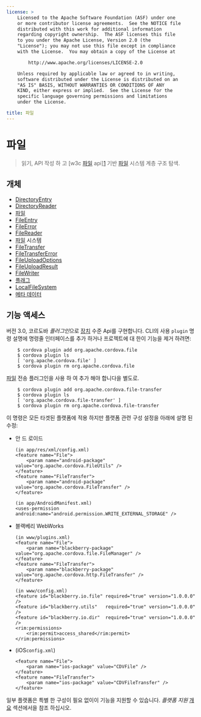 ```yaml
---
license: >
    Licensed to the Apache Software Foundation (ASF) under one
    or more contributor license agreements.  See the NOTICE file
    distributed with this work for additional information
    regarding copyright ownership.  The ASF licenses this file
    to you under the Apache License, Version 2.0 (the
    "License"); you may not use this file except in compliance
    with the License.  You may obtain a copy of the License at

        http://www.apache.org/licenses/LICENSE-2.0

    Unless required by applicable law or agreed to in writing,
    software distributed under the License is distributed on an
    "AS IS" BASIS, WITHOUT WARRANTIES OR CONDITIONS OF ANY
    KIND, either express or implied.  See the License for the
    specific language governing permissions and limitations
    under the License.

title: 파일
---
```


# 파일

> 읽기, API 작성 하 고 [w3c [파일](fileobj/fileobj.html) api][1] 기반 [파일](fileobj/fileobj.html) 시스템 계층 구조 탐색.

 [1]: http://www.w3.org/TR/FileAPI

## 개체

*   [DirectoryEntry](directoryentry/directoryentry.html)
*   [DirectoryReader](directoryreader/directoryreader.html)
*   [파일](fileobj/fileobj.html)
*   [FileEntry](fileentry/fileentry.html)
*   [FileError](fileerror/fileerror.html)
*   [FileReader](filereader/filereader.html)
*   [파일](fileobj/fileobj.html) 시스템
*   [FileTransfer](filetransfer/filetransfer.html)
*   [FileTransferError](filetransfererror/filetransfererror.html)
*   [FileUploadOptions](fileuploadoptions/fileuploadoptions.html)
*   [FileUploadResult](fileuploadresult/fileuploadresult.html)
*   [FileWriter](filewriter/filewriter.html)
*   [플래그](flags/flags.html)
*   [LocalFileSystem](localfilesystem/localfilesystem.html)
*   [메타 데이터](metadata/metadata.html)

## 기능 액세스

버전 3.0, 코르도바 *플러그인*으로 [장치](../device/device.html) 수준 Api를 구현합니다. CLI의 사용 `plugin` 명령 설명에 명령줄 인터페이스를 추가 하거나 프로젝트에 대 한이 기능을 제거 하려면:

        $ cordova plugin add org.apache.cordova.file
        $ cordova plugin ls
        [ 'org.apache.cordova.file' ]
        $ cordova plugin rm org.apache.cordova.file
    

[파일](fileobj/fileobj.html) 전송 플러그인을 사용 하 여 추가 해야 합니다을 별도로.

        $ cordova plugin add org.apache.cordova.file-transfer
        $ cordova plugin ls
        [ 'org.apache.cordova.file-transfer' ]
        $ cordova plugin rm org.apache.cordova.file-transfer
    

이 명령은 모든 타겟된 플랫폼에 적용 하지만 플랫폼 관련 구성 설정을 아래에 설명 된 수정:

*   안 드 로이드
    
        (in app/res/xml/config.xml)
        <feature name="File">
            <param name="android-package" value="org.apache.cordova.FileUtils" />
        </feature>
        <feature name="FileTransfer">
            <param name="android-package" value="org.apache.cordova.FileTransfer" />
        </feature>
        
        (in app/AndroidManifest.xml)
        <uses-permission android:name="android.permission.WRITE_EXTERNAL_STORAGE" />
        

*   블랙베리 WebWorks
    
        (in www/plugins.xml)
        <feature name="File">
            <param name="blackberry-package" value="org.apache.cordova.file.FileManager" />
        </feature>
        <feature name="FileTransfer">
            <param name="blackberry-package" value="org.apache.cordova.http.FileTransfer" />
        </feature>
        
        (in www/config.xml)
        <feature id="blackberry.io.file" required="true" version="1.0.0.0" />
        <feature id="blackberry.utils"   required="true" version="1.0.0.0" />
        <feature id="blackberry.io.dir"  required="true" version="1.0.0.0" />
        <rim:permissions>
            <rim:permit>access_shared</rim:permit>
        </rim:permissions>
        

*   (iOS`config.xml`)
    
        <feature name="File">
            <param name="ios-package" value="CDVFile" />
        </feature>
        <feature name="FileTransfer">
            <param name="ios-package" value="CDVFileTransfer" />
        </feature>
        

일부 플랫폼은 특별 한 구성이 필요 없이이 기능을 지원할 수 있습니다. *플랫폼 지원* [개요](../../guide/overview/index.html) 섹션에서을 참조 하십시오.